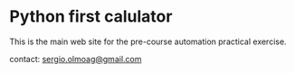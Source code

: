 # Python first calulator

This is the main web site for the pre-course automation practical exercise.

contact: sergio.olmoag@gmail.com
